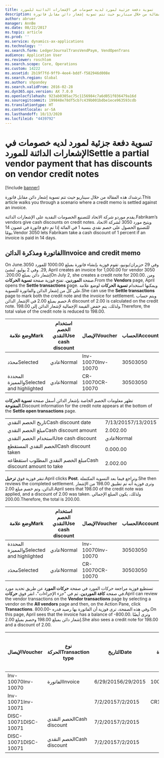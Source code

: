 ```yaml
---
title: تسوية دفعة جزئية لمورد لديه خصومات في الإشعارات الدائنة للمورد
description: ترشدك هذه المقالة من خلال سيناريو حيث تتم تسوية إشعار دائن مقابل فاتورة.
author: abruer
manager: AnnBe
ms.date: 08/22/2017
ms.topic: article
ms.prod: ''
ms.service: dynamics-ax-applications
ms.technology: ''
ms.search.form: LedgerJournalTransVendPaym, VendOpenTrans
audience: Application User
ms.reviewer: roschlom
ms.search.scope: Core, Operations
ms.custom: 14222
ms.assetid: 2b19f7fd-9ff9-4ee4-bddf-f582946d008e
ms.search.region: Global
ms.author: shpandey
ms.search.validFrom: 2016-02-28
ms.dyn365.ops.version: AX 7.0.0
ms.openlocfilehash: 923ab0305ac75c1156984c7a6d051f036479a16d
ms.sourcegitcommit: 199848e78df5cb7c439b001bdbe1ece963593cdb
ms.translationtype: HT
ms.contentlocale: ar-SA
ms.lasthandoff: 10/13/2020
ms.locfileid: "4439792"
---
```

# <a name="settle-a-partial-vendor-payment-that-has-discounts-on-vendor-credit-notes"></a><span data-ttu-id="43273-103">تسوية دفعة جزئية لمورد لديه خصومات في الإشعارات الدائنة للمورد</span><span class="sxs-lookup"><span data-stu-id="43273-103">Settle a partial vendor payment that has discounts on vendor credit notes</span></span>

[!include [banner](../includes/banner.md)]

<span data-ttu-id="43273-104">ترشدك هذه المقالة من خلال سيناريو حيث تتم تسوية إشعار دائن مقابل فاتورة.</span><span class="sxs-lookup"><span data-stu-id="43273-104">This article walks you through a scenario where a credit memo is settled against an invoice.</span></span>

<span data-ttu-id="43273-105">يقدم موردو شركة الاتحاد للتصنيع الخصومات النقدية على الإشعارات الدائنة.</span><span class="sxs-lookup"><span data-stu-id="43273-105">Fabrikam’s vendors give cash discounts on credit notes.</span></span> <span data-ttu-id="43273-106">ويتيح مورد 3050 لشركة الاتحاد للتصنيع الحصول على خصم نقدي بنسبة 1 في المائة إذا تم دفع فاتورة في غضون 14 يومًا.</span><span class="sxs-lookup"><span data-stu-id="43273-106">Vendor 3050 lets Fabrikam take a cash discount of 1 percent if an invoice is paid in 14 days.</span></span>

## <a name="invoice-and-credit-memo"></a><span data-ttu-id="43273-107">الفاتورة ومذكرة الدائن</span><span class="sxs-lookup"><span data-stu-id="43273-107">Invoice and credit memo</span></span>
<span data-ttu-id="43273-108">‏‫وفي 29 حزيران/يونيو، تقوم فوزية بإنشاء فاتورة بمبلغ 1000.00 للمورد 3050.</span><span class="sxs-lookup"><span data-stu-id="43273-108">On June 29, April creates an invoice for 1,000.00 for vendor 3050.</span></span> <span data-ttu-id="43273-109">وفي 2 يوليو، تُنشئ إشعار دائن بمبلغ 200.00.‬</span><span class="sxs-lookup"><span data-stu-id="43273-109">On July 2, she creates a credit note for 200.00.</span></span> <span data-ttu-id="43273-110">ومن صفحة **الموردين**، تفتح فوزية صفحة **تسوية الحركات**.</span><span class="sxs-lookup"><span data-stu-id="43273-110">From the **Vendors** page, April opens the **Settle transactions** page.</span></span> <span data-ttu-id="43273-111">ويمكنها استخدام **تسوية الحركات** لوضع علامة على كلٍّ من إشعار الدائن والفاتورة للتسوية.</span><span class="sxs-lookup"><span data-stu-id="43273-111">She can use the **Settle transactions** page to mark both the credit note and the invoice for settlement.</span></span> <span data-ttu-id="43273-112">ويتم حساب خصم بمبلغ 2.00 في الإشعار الدائن.</span><span class="sxs-lookup"><span data-stu-id="43273-112">A discount of 2.00 is calculated on the credit note.</span></span> <span data-ttu-id="43273-113">ولذلك، يتم خفض القيمة الإجمالية لإشعار الدائن إلى 198.00.</span><span class="sxs-lookup"><span data-stu-id="43273-113">Therefore, the total value of the credit note is reduced to 198.00.</span></span>

| <span data-ttu-id="43273-114">وضع علامة</span><span class="sxs-lookup"><span data-stu-id="43273-114">Mark</span></span>                     | <span data-ttu-id="43273-115">استخدام الخصم النقدي</span><span class="sxs-lookup"><span data-stu-id="43273-115">Use cash discount</span></span> | <span data-ttu-id="43273-116">الإيصال</span><span class="sxs-lookup"><span data-stu-id="43273-116">Voucher</span></span>   | <span data-ttu-id="43273-117">الحساب</span><span class="sxs-lookup"><span data-stu-id="43273-117">Account</span></span> | <span data-ttu-id="43273-118">التاريخ</span><span class="sxs-lookup"><span data-stu-id="43273-118">Date</span></span>      | <span data-ttu-id="43273-119">تاريخ الاستحقاق</span><span class="sxs-lookup"><span data-stu-id="43273-119">Due date</span></span>  | <span data-ttu-id="43273-120">الفاتورة</span><span class="sxs-lookup"><span data-stu-id="43273-120">Invoice</span></span> | <span data-ttu-id="43273-121">المبلغ بعملة الحركة</span><span class="sxs-lookup"><span data-stu-id="43273-121">Amount in transaction currency</span></span> | <span data-ttu-id="43273-122">عملة</span><span class="sxs-lookup"><span data-stu-id="43273-122">Currency</span></span> | <span data-ttu-id="43273-123">المبلغ المراد تسويته</span><span class="sxs-lookup"><span data-stu-id="43273-123">Amount to settle</span></span> |
|--------------------------|-------------------|-----------|---------|-----------|-----------|---------|--------------------------------|----------|------------------|
| <span data-ttu-id="43273-124">محدَد</span><span class="sxs-lookup"><span data-stu-id="43273-124">Selected</span></span>                 | <span data-ttu-id="43273-125">عادي</span><span class="sxs-lookup"><span data-stu-id="43273-125">Normal</span></span>            | <span data-ttu-id="43273-126">Inv-10070</span><span class="sxs-lookup"><span data-stu-id="43273-126">Inv-10070</span></span> | <span data-ttu-id="43273-127">3050</span><span class="sxs-lookup"><span data-stu-id="43273-127">3050</span></span>    | <span data-ttu-id="43273-128">6/29/2015</span><span class="sxs-lookup"><span data-stu-id="43273-128">6/29/2015</span></span> | <span data-ttu-id="43273-129">7/29/2015</span><span class="sxs-lookup"><span data-stu-id="43273-129">7/29/2015</span></span> | <span data-ttu-id="43273-130">10070</span><span class="sxs-lookup"><span data-stu-id="43273-130">10070</span></span>   | <span data-ttu-id="43273-131">-1000.00</span><span class="sxs-lookup"><span data-stu-id="43273-131">-1,000.00</span></span>                      | <span data-ttu-id="43273-132">دولار أمريكي</span><span class="sxs-lookup"><span data-stu-id="43273-132">USD</span></span>      | <span data-ttu-id="43273-133">-990.00</span><span class="sxs-lookup"><span data-stu-id="43273-133">-990.00</span></span>          |
| <span data-ttu-id="43273-134">المحددة والمميزة</span><span class="sxs-lookup"><span data-stu-id="43273-134">Selected and highlighted</span></span> | <span data-ttu-id="43273-135">عادي</span><span class="sxs-lookup"><span data-stu-id="43273-135">Normal</span></span>            | <span data-ttu-id="43273-136">CR-10070</span><span class="sxs-lookup"><span data-stu-id="43273-136">CR-10070</span></span>  | <span data-ttu-id="43273-137">3050</span><span class="sxs-lookup"><span data-stu-id="43273-137">3050</span></span>    | <span data-ttu-id="43273-138">7/2/2015</span><span class="sxs-lookup"><span data-stu-id="43273-138">7/2/2015</span></span>  | <span data-ttu-id="43273-139">7/29/2015</span><span class="sxs-lookup"><span data-stu-id="43273-139">7/29/2015</span></span> |         | <span data-ttu-id="43273-140">200.00</span><span class="sxs-lookup"><span data-stu-id="43273-140">200.00</span></span>                         | <span data-ttu-id="43273-141">دولار أمريكي</span><span class="sxs-lookup"><span data-stu-id="43273-141">USD</span></span>      | <span data-ttu-id="43273-142">198.00</span><span class="sxs-lookup"><span data-stu-id="43273-142">198.00</span></span>           |

<span data-ttu-id="43273-143">تظهر معلومات الخصم الخاصة بإشعار الدائن أسفل صفحة **تسوية الحركات المفتوحة**.</span><span class="sxs-lookup"><span data-stu-id="43273-143">Discount information for the credit note appears at the bottom of the **Settle open transactions** page.</span></span>

|                              |           |
|------------------------------|-----------|
| <span data-ttu-id="43273-144">تاريخ الخصم النقدي</span><span class="sxs-lookup"><span data-stu-id="43273-144">Cash discount date</span></span>           | <span data-ttu-id="43273-145">7/13/2015</span><span class="sxs-lookup"><span data-stu-id="43273-145">7/13/2015</span></span> |
| <span data-ttu-id="43273-146">مبلغ الخصم النقدي</span><span class="sxs-lookup"><span data-stu-id="43273-146">Cash discount amount</span></span>         | <span data-ttu-id="43273-147">2.00</span><span class="sxs-lookup"><span data-stu-id="43273-147">2.00</span></span>      |
| <span data-ttu-id="43273-148">استخدام الخصم النقدي</span><span class="sxs-lookup"><span data-stu-id="43273-148">Use cash discount</span></span>            | <span data-ttu-id="43273-149">عادي</span><span class="sxs-lookup"><span data-stu-id="43273-149">Normal</span></span>    |
| <span data-ttu-id="43273-150">الخصم النقدي المستقطع</span><span class="sxs-lookup"><span data-stu-id="43273-150">Cash discount taken</span></span>          | <span data-ttu-id="43273-151">0.00</span><span class="sxs-lookup"><span data-stu-id="43273-151">0.00</span></span>      |
| <span data-ttu-id="43273-152">مبلغ الخصم النقدي المطلوب استقطاعه</span><span class="sxs-lookup"><span data-stu-id="43273-152">Cash discount amount to take</span></span> | <span data-ttu-id="43273-153">2.00</span><span class="sxs-lookup"><span data-stu-id="43273-153">2.00</span></span>      |

<span data-ttu-id="43273-154">تنقر فوزية فوق **ترحيل**.</span><span class="sxs-lookup"><span data-stu-id="43273-154">April clicks **Post**.</span></span> <span data-ttu-id="43273-155">وتراجع فيما بعد التسوية المكتملة.</span><span class="sxs-lookup"><span data-stu-id="43273-155">She then reviews the completed settlement.</span></span> <span data-ttu-id="43273-156">وترى فوزية أنه تم تطبيق 198.00 من الإشعار الدائن، وتم خصم مبلغ 2.00.</span><span class="sxs-lookup"><span data-stu-id="43273-156">April sees that 198.00 of the credit note was applied, and a discount of 2.00 was taken.</span></span> <span data-ttu-id="43273-157">ولذلك، يكون المبلغ الإجمالي 200.00.</span><span class="sxs-lookup"><span data-stu-id="43273-157">Therefore, the total is 200.00.</span></span>

| <span data-ttu-id="43273-158">وضع علامة</span><span class="sxs-lookup"><span data-stu-id="43273-158">Mark</span></span>                     | <span data-ttu-id="43273-159">استخدام الخصم النقدي</span><span class="sxs-lookup"><span data-stu-id="43273-159">Use cash discount</span></span> | <span data-ttu-id="43273-160">الإيصال</span><span class="sxs-lookup"><span data-stu-id="43273-160">Voucher</span></span>   | <span data-ttu-id="43273-161">الحساب</span><span class="sxs-lookup"><span data-stu-id="43273-161">Account</span></span> | <span data-ttu-id="43273-162">التاريخ</span><span class="sxs-lookup"><span data-stu-id="43273-162">Date</span></span>      | <span data-ttu-id="43273-163">تاريخ الاستحقاق</span><span class="sxs-lookup"><span data-stu-id="43273-163">Due date</span></span>  | <span data-ttu-id="43273-164">الفاتورة</span><span class="sxs-lookup"><span data-stu-id="43273-164">Invoice</span></span>  | <span data-ttu-id="43273-165">المبلغ بعملة الحركة</span><span class="sxs-lookup"><span data-stu-id="43273-165">Amount in transaction currency</span></span> | <span data-ttu-id="43273-166">عملة</span><span class="sxs-lookup"><span data-stu-id="43273-166">Currency</span></span> | <span data-ttu-id="43273-167">المبلغ المراد تسويته</span><span class="sxs-lookup"><span data-stu-id="43273-167">Amount to settle</span></span> |
|--------------------------|-------------------|-----------|---------|-----------|-----------|----------|--------------------------------|----------|------------------|
| <span data-ttu-id="43273-168">المحددة والمميزة</span><span class="sxs-lookup"><span data-stu-id="43273-168">Selected and highlighted</span></span> | <span data-ttu-id="43273-169">عادي</span><span class="sxs-lookup"><span data-stu-id="43273-169">Normal</span></span>            | <span data-ttu-id="43273-170">Inv-10070</span><span class="sxs-lookup"><span data-stu-id="43273-170">Inv-10070</span></span> | <span data-ttu-id="43273-171">3050</span><span class="sxs-lookup"><span data-stu-id="43273-171">3050</span></span>    | <span data-ttu-id="43273-172">6/29/2015</span><span class="sxs-lookup"><span data-stu-id="43273-172">6/29/2015</span></span> | <span data-ttu-id="43273-173">7/29/2015</span><span class="sxs-lookup"><span data-stu-id="43273-173">7/29/2015</span></span> | <span data-ttu-id="43273-174">10070</span><span class="sxs-lookup"><span data-stu-id="43273-174">10070</span></span>    | <span data-ttu-id="43273-175">-1000.00</span><span class="sxs-lookup"><span data-stu-id="43273-175">-1,000.00</span></span>                      | <span data-ttu-id="43273-176">دولار أمريكي</span><span class="sxs-lookup"><span data-stu-id="43273-176">USD</span></span>      | <span data-ttu-id="43273-177">-200.00</span><span class="sxs-lookup"><span data-stu-id="43273-177">-200.00</span></span>          |
| <span data-ttu-id="43273-178">محدَد</span><span class="sxs-lookup"><span data-stu-id="43273-178">Selected</span></span>                 | <span data-ttu-id="43273-179">عادي</span><span class="sxs-lookup"><span data-stu-id="43273-179">Normal</span></span>            | <span data-ttu-id="43273-180">CR-10070</span><span class="sxs-lookup"><span data-stu-id="43273-180">CR-10070</span></span>  | <span data-ttu-id="43273-181">3050</span><span class="sxs-lookup"><span data-stu-id="43273-181">3050</span></span>    | <span data-ttu-id="43273-182">7/2/2015</span><span class="sxs-lookup"><span data-stu-id="43273-182">7/2/2015</span></span>  | <span data-ttu-id="43273-183">7/29/2015</span><span class="sxs-lookup"><span data-stu-id="43273-183">7/29/2015</span></span> | <span data-ttu-id="43273-184">CR-10070</span><span class="sxs-lookup"><span data-stu-id="43273-184">CR-10070</span></span> | <span data-ttu-id="43273-185">200.00</span><span class="sxs-lookup"><span data-stu-id="43273-185">200.00</span></span>                         | <span data-ttu-id="43273-186">دولار أمريكي</span><span class="sxs-lookup"><span data-stu-id="43273-186">USD</span></span>      | <span data-ttu-id="43273-187">198.00</span><span class="sxs-lookup"><span data-stu-id="43273-187">198.00</span></span>           |

<span data-ttu-id="43273-188">تستطيع فوزية مراجعة حركات المورد في صفحة **حركات المورد** عن طريق تحديد مورد في صفحة **كافة الموردين**، ثم في "جزء الإجراءات"، انقر فوق **حركات**.</span><span class="sxs-lookup"><span data-stu-id="43273-188">April can review the vendor transactions on the **Vendor transactions** page by selecting a vendor on the **All vendors** page and then, on the Action Pane, click **Transactions**.</span></span> <span data-ttu-id="43273-189">وفي هذه الصفحة، ترى فوزية أن الفاتورة بها رصيد قدره -800.00.</span><span class="sxs-lookup"><span data-stu-id="43273-189">On this page, April sees that the invoice has a balance of -800.00.</span></span> <span data-ttu-id="43273-190">وترى أيضًا إشعار دائن بمبلغ 198.00 وخصم بمبلغ 2.00.</span><span class="sxs-lookup"><span data-stu-id="43273-190">She also sees a credit note for 198.00 and a discount of 2.00.</span></span>

| <span data-ttu-id="43273-191">الإيصال</span><span class="sxs-lookup"><span data-stu-id="43273-191">Voucher</span></span>    | <span data-ttu-id="43273-192">نوع الحركة</span><span class="sxs-lookup"><span data-stu-id="43273-192">Transaction type</span></span> | <span data-ttu-id="43273-193">التاريخ</span><span class="sxs-lookup"><span data-stu-id="43273-193">Date</span></span>      | <span data-ttu-id="43273-194">الفاتورة</span><span class="sxs-lookup"><span data-stu-id="43273-194">Invoice</span></span> | <span data-ttu-id="43273-195">المبلغ في خصم بعملة الحركة</span><span class="sxs-lookup"><span data-stu-id="43273-195">Amount in transaction currency debit</span></span> | <span data-ttu-id="43273-196">المبلغ في الائتمان بعملة الحركة</span><span class="sxs-lookup"><span data-stu-id="43273-196">Amount in transaction currency credit</span></span> | <span data-ttu-id="43273-197">الرصيد</span><span class="sxs-lookup"><span data-stu-id="43273-197">Balance</span></span> | <span data-ttu-id="43273-198">عملة</span><span class="sxs-lookup"><span data-stu-id="43273-198">Currency</span></span> |
|------------|------------------|-----------|---------|--------------------------------------|---------------------------------------|---------|----------|
| <span data-ttu-id="43273-199">Inv-10070</span><span class="sxs-lookup"><span data-stu-id="43273-199">Inv-10070</span></span>  | <span data-ttu-id="43273-200">الفاتورة</span><span class="sxs-lookup"><span data-stu-id="43273-200">Invoice</span></span>          | <span data-ttu-id="43273-201">6/29/2015</span><span class="sxs-lookup"><span data-stu-id="43273-201">6/29/2015</span></span> | <span data-ttu-id="43273-202">10070</span><span class="sxs-lookup"><span data-stu-id="43273-202">10070</span></span>   |                                      | <span data-ttu-id="43273-203">1000.00</span><span class="sxs-lookup"><span data-stu-id="43273-203">1,000.00</span></span>                              | <span data-ttu-id="43273-204">-800.00</span><span class="sxs-lookup"><span data-stu-id="43273-204">-800.00</span></span> | <span data-ttu-id="43273-205">دولار أمريكي</span><span class="sxs-lookup"><span data-stu-id="43273-205">USD</span></span>      |
| <span data-ttu-id="43273-206">Inv-10071</span><span class="sxs-lookup"><span data-stu-id="43273-206">Inv-10071</span></span>  |                  | <span data-ttu-id="43273-207">7/2/2015</span><span class="sxs-lookup"><span data-stu-id="43273-207">7/2/2015</span></span>  | <span data-ttu-id="43273-208">CR10071</span><span class="sxs-lookup"><span data-stu-id="43273-208">CR10071</span></span> | <span data-ttu-id="43273-209">200.00</span><span class="sxs-lookup"><span data-stu-id="43273-209">200.00</span></span>                               |                                       | <span data-ttu-id="43273-210">0.00</span><span class="sxs-lookup"><span data-stu-id="43273-210">0.00</span></span>    | <span data-ttu-id="43273-211">دولار أمريكي</span><span class="sxs-lookup"><span data-stu-id="43273-211">USD</span></span>      |
| <span data-ttu-id="43273-212">DISC-10071</span><span class="sxs-lookup"><span data-stu-id="43273-212">DISC-10071</span></span> |  <span data-ttu-id="43273-213">الخصم النقدي</span><span class="sxs-lookup"><span data-stu-id="43273-213">Cash discount</span></span>   | <span data-ttu-id="43273-214">7/2/2015</span><span class="sxs-lookup"><span data-stu-id="43273-214">7/2/2015</span></span>  |         | <span data-ttu-id="43273-215">2.00</span><span class="sxs-lookup"><span data-stu-id="43273-215">2.00</span></span>                                 |                                       | <span data-ttu-id="43273-216">0.00</span><span class="sxs-lookup"><span data-stu-id="43273-216">0.00</span></span>    | <span data-ttu-id="43273-217">دولار أمريكي</span><span class="sxs-lookup"><span data-stu-id="43273-217">USD</span></span>      |
| <span data-ttu-id="43273-218">DISC-10071</span><span class="sxs-lookup"><span data-stu-id="43273-218">DISC-10071</span></span> |  <span data-ttu-id="43273-219">الخصم النقدي</span><span class="sxs-lookup"><span data-stu-id="43273-219">Cash discount</span></span>   | <span data-ttu-id="43273-220">7/2/2015</span><span class="sxs-lookup"><span data-stu-id="43273-220">7/2/2015</span></span>  |         |                                      | <span data-ttu-id="43273-221">2.00</span><span class="sxs-lookup"><span data-stu-id="43273-221">2.00</span></span>                                  | <span data-ttu-id="43273-222">0.00</span><span class="sxs-lookup"><span data-stu-id="43273-222">0.00</span></span>    | <span data-ttu-id="43273-223">دولار أمريكي</span><span class="sxs-lookup"><span data-stu-id="43273-223">USD</span></span>      |





